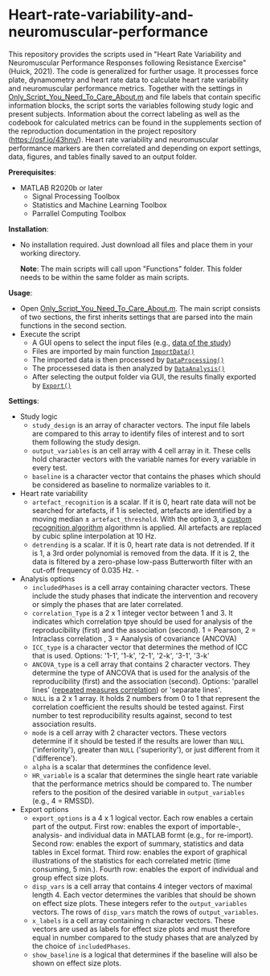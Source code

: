 # Heart-rate-variability-and-neuromuscular-performance

This repository provides the scripts used in "Heart Rate Variability and Neuromuscular Performance Responses following Resistance Exercise" (Huick, 2021). The code is generalized for further usage. It processes force plate, dynamometry and heart rate data to calculate heart rate variability and neuromuscular performance metrics. Together with the settings in [Only_Script_You_Need_To_Care_About.m](https://github.com/lepremiere/heart-rate-variability-and-neuromuscular-performance/blob/main/Only_Script_You_Need_To_Care_About.m) and file labels that contain specific information blocks, the script sorts the variables following study logic and present subjects. Information about the correct labeling as well as the codebook for calculated metrics can be found in the supplements section of the reproduction documentation in the project repository (https://osf.io/43hnv/). Heart rate variability and neuromuscular performance markers are then correlated and depending on export settings, data, figures, and tables finally saved to an output folder.

**Prerequisites**:
-   MATLAB R2020b or later
    -   Signal Processing Toolbox
    -   Statistics and Machine Learning Toolbox
    -   Parrallel Computing Toolbox

**Installation**:
-   No installation required. Just download all files and place them in your working directory.
    
    **Note**: The main scripts will call upon "Functions" folder. This folder needs to be within the same folder as main scripts.

**Usage**:
-   Open [Only_Script_You_Need_To_Care_About.m](https://github.com/lepremiere/heart-rate-variability-and-neuromuscular-performance/blob/main/Only_Script_You_Need_To_Care_About.m). The main script consists of two sections, the first inherits settings that are parsed into the main functions in the second section.
-   Execute the script
    - A GUI opens to select the input files (e.g., [data of the study](https://osf.io/43hnv/))
    - Files are imported by main function [`ImportData()`](https://github.com/lepremiere/heart-rate-variability-and-neuromuscular-performance/blob/main/Functions/ImportData.m)
    - The imported data is then processed by [`DataProcessing()`](https://github.com/lepremiere/heart-rate-variability-and-neuromuscular-performance/blob/main/Functions/DataProcessing.m)
    - The processesed data is then analyzed by [`DataAnalysis()`](https://github.com/lepremiere/heart-rate-variability-and-neuromuscular-performance/blob/main/Functions/DataAnalysis.m)
    - After selecting the output folder via GUI, the results finally exported by [`Export()`](https://github.com/lepremiere/heart-rate-variability-and-neuromuscular-performance/blob/main/Functions/Export.m)

**Settings**:
-   Study logic
    - `study_design` is an array of character vectors. The input file labels are compared to this array to identify files of interest and to sort them following the study design. 
    - `output_variables` is an cell array with 4 cell array in it. These cells hold character vectors with the variable names for every variable in every test.
    - `baseline` is a character vector that contains the phases which should be considered as baseline to normalize variables to it.
-   Heart rate variability 
    - `artefact_recognition` is a scalar. If it is 0, heart rate data will not be searched for artefacts, if 1 is selected, artefacts are identified by a   moving median ± `artefact_threshold`. With the option 3, a [custom recognition algorithm](https://osf.io/z78jx/) algorithmn is applied. All artefacts are replaced by cubic spline interpolation at 10 Hz. 
    - `detrending` is a scalar. If it is 0, heart rate data is not detrended. If it is 1, a 3rd order polynomial is removed from the data. If it is 2, the data is filtered by a zero-phase low-pass Butterworth filter with an cut-off frequency of 0.035 Hz.    -
-   Analysis options
    - `includedPhases` is a cell array containing character vectors. These include the study phases that indicate the intervention and recovery or simply the phases that are later correlated.
    - `correlation_Type` is a 2 x 1 integer vector between 1 and 3. It indicates which correlation tpye should be used for analysis of the reproducibility (first) and the association (second). 1 = Pearson, 2 = Intraclass correlation , 3 = Aanalysis of covariance (ANCOVA)
    - `ICC_type` is a character vector that determines the method of ICC that is used. Options: '1-1', '1-k', '2-1', '2-k', '3-1', '3-k'
    - `ANCOVA_type` is a cell array that contains 2 character vectors. They determine the type of ANCOVA that is used for the analysis of the reproducibility (first) and the association (second). Options: 'parallel lines' ([repeated measures correlation](https://doi.org/10.3389/fpsyg.2017.00456)) or 'separate lines'.
    - `NULL` is a 2 x 1 array. It holds 2 numbers from 0 to 1 that represent the correlation coefficient the results should be tested against. First number to test reproducibility results against, second to test association results.
    - `mode` is a cell array with 2 character vectors. These vectors determine if it should be tested if the results are lower than `NULL` ('inferiority'), greater than `NULL` ('superiority'), or just different from it ('difference').
    - `alpha` is a scalar that determines the confidence level.
    - `HR_variable` is a scalar that determines the single heart rate variable that the performance metrics should be compared to. The number refers to the position of the desired variable in `output_variables` (e.g., 4 = RMSSD).
- Export options
    - `export_options` is a 4 x 1 logical vector. Each row enables a certain part of the output. First row: enables the export of importable-, analysis- and individual data in MATLAB formt (e.g., for re-import). Second row: enables the export of summary, statistics and data tables in Excel format. Third row: enables the export of graphical illustrations of the statistics for each correlated metric (time consuming, 5 min.). Fourth row: enables the export of individual and group effect size plots.
    - `disp_vars` is a cell array that contains 4  integer vectors of maximal length 4. Each vector determines the varibles that should be shown on effect size plots. These integers refer to the `output_variables` vectors. The rows of `disp_vars` match the rows of `output_variables`.
    - `x_labels` is a cell array containing n character vectors. These vectors are used as labels for effect size plots and must therefore equal in number compared to the study phases that are analyzed by the choice of `includedPhases`.
    - `show_baseline` is a logical that determines if the baseline will also be shown on effect size plots.